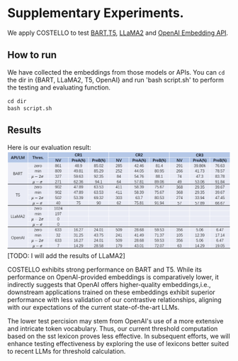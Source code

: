 # Supplementary Experiments.
We apply COSTELLO to test [BART](https://huggingface.co/facebook/bart-large-mnli),[T5](https://huggingface.co/google/flan-t5-base), [LLaMA2](https://huggingface.co/meta-llama/Llama-2-7b-chat-hf) and [OpenAI Embedding API](https://platform.openai.com/docs/guides/embeddings/what-are-embeddings).
## How to run
We have collected the embeddings from those models or APIs. You can `cd` the dir in {BART, LLaMA2, T5, OpenAI} and run 'bash script.sh' to perform the testing and evaluating function.
```
cd dir  
bash script.sh
```
## Results
Here is our evaluation result:
![Results](./results.png)
[TODO: I will add the results of LLaMA2]

COSTELLO exhibits strong performance on BART and T5. 
While its performance on OpenAI-provided embeddings is comparatively lower, it indirectly suggests that OpenAI offers higher-quality embeddings,i.e., downstream applications trained on these embeddings exhibit superior performance with less validation of our contrastive relationships, aligning with our expectations of the current state-of-the-art LLMs.


The lower test percision may stem from OpenAI's use of a more extensive and intricate token vocabulary. Thus, our current threshold computation based on the sst lexicon proves less effective. In subsequent efforts, we will enhance testing effectiveness by exploring the use of lexicons better suited to recent LLMs for threshold calculation.



